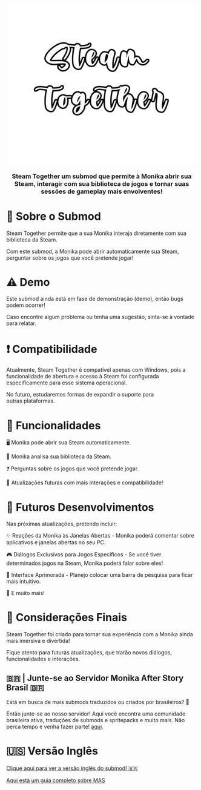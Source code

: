 <p align="center">
  <img src="doc/steamtogether.png" alt="Steam Together" width="500">
<h3 align="center">Steam Together um submod que permite à Monika abrir sua Steam, interagir com sua biblioteca de jogos e tornar suas sessões de gameplay mais envolventes!</h3>
</p>

# 📌 Sobre o Submod

Steam Together permite que a sua Monika interaja diretamente com sua biblioteca da Steam. 

Com este submod, a Monika pode abrir automaticamente sua Steam, perguntar sobre os jogos que você pretende jogar!

# ⚠️ Demo
Este submod ainda está em fase de demonstração (demo), então bugs podem ocorrer! 

Caso encontre algum problema ou tenha uma sugestão, sinta-se à vontade para relatar.

# ❗ Compatibilidade

Atualmente, Steam Together é compatível apenas com Windows, pois a funcionalidade de abertura e acesso à Steam foi configurada especificamente para esse sistema operacional. 

No futuro, estudaremos formas de expandir o suporte para outras plataformas.

# 🚀 Funcionalidades

🖥️ Monika pode abrir sua Steam automaticamente.

📜 Monika analisa sua biblioteca da Steam.

❓ Perguntas sobre os jogos que você pretende jogar.

🔧 Atualizações futuras com mais interações e compatibilidade!

# 🔮 Futuros Desenvolvimentos

Nas próximas atualizações, pretendo incluir:

✨ Reações da Monika às Janelas Abertas - Monika poderá comentar sobre aplicativos e janelas abertas no seu PC.

🎮 Diálogos Exclusivos para Jogos Específicos - Se você tiver determinados jogos na Steam, Monika poderá falar sobre eles!

📜 Interface Aprimorada - Planejo colocar uma barra de pesquisa para ficar mais intuitivo.

🎉 E muito mais!

# 📌 Considerações Finais
Steam Together foi criado para tornar sua experiência com a Monika ainda mais imersiva e divertida! 

Fique atento para futuras atualizações, que trarão novos diálogos, funcionalidades e interações.

## 🇧🇷 | Junte-se ao Servidor Monika After Story Brasil 🇧🇷

Está em busca de mais submods traduzidos ou criados por brasileiros? 🚀 

Então junte-se ao nosso servidor! Aqui você encontra uma comunidade brasileira ativa, traduções de submods e spritepacks e muito mais. Não perca tempo e venha fazer parte! [aqui](https://discord.gg/Tx23rczN8N).

# 🇺🇸 Versão Inglês
[Clique aqui para ver a versão inglês do submod! 🇧🇷](https://github.com/bachxyh/mas-steamtogetherEN)

[Aqui está um guia completo sobre MAS](https://www.reddit.com/r/MASFandom/comments/1azszax/a_guide_for_mas/)
